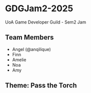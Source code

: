 # GDGJam2-2025
UoA Game Developer Guild - Sem2 Jam

## Team Members
- Angel (@anqilique)
- Finn
- Amelie
- Noa
- Amy


## Theme: Pass the Torch
